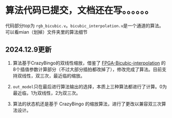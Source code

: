 # 算法代码已提交，文档还在写。。。。。。
代码部分top为 `rgb_bicubic.v`。`bicubic_interpolation.v`是一个通道的算法。 
可以看mian（划掉）文件夹里的算法细节


## 2024.12.9更新
1. 算法基于CrazyBingo的双线性缩放，借鉴了  [FPGA-Bicubic-interpolation](https://github.com/KevinHexin/FPGA-Bicubic-interpolation)
的8个插值参数计算部分（不过大部分插拍都改掉了），修改完成了算法。目前支持双线性，双三次，最近临的缩放。

2. `out_model`只在最后进行算法输出的选择，本质上三种算法都进行了计算。0为最近临，1为双线性，2为双三次。

3. 算法的状态机还是基于 CrazyBingo 的缩放算法，进行了更改以兼容双三次算法设计。
   

